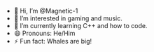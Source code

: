 - 👋 Hi, I’m @Magnetic-1
- 👀 I’m interested in gaming and music.
- 🌱 I’m currently learning C++ and how to code.
- 😄 Pronouns: He/Him
- ⚡ Fun fact: Whales are big!

<!---
Magnetic-1/Magnetic-1 is a ✨ special ✨ repository because its `README.md` (this file) appears on your GitHub profile.
You can click the Preview link to take a look at your changes.
--->
